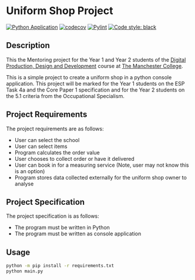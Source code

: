 # Uniform Shop Project
<!-- Badges -->
[![Python Application](https://github.com/JakeJR0/Uniform-Shop-Project/actions/workflows/python-app.yml/badge.svg)](https://github.com/JakeJR0/Uniform-Shop-Project/actions/workflows/python-app.yml)
[![codecov](https://codecov.io/github/JakeJR0/Uniform-Shop-Project/branch/main/graph/badge.svg?token=UHghomSmSR)](https://codecov.io/github/JakeJR0/Uniform-Shop-Project)
[![Pylint](https://github.com/JakeJR0/Uniform-Shop-Project/actions/workflows/pylint.yml/badge.svg)](https://github.com/JakeJR0/Uniform-Shop-Project/actions/workflows/pylint.yml)
[![Code style: black](https://img.shields.io/badge/code%20style-black-000000.svg)](https://github.com/psf/black)
## Description

This the Mentoring project for the Year 1 and Year 2 students of the [Digital Production, Design and Development](https://www.tmc.ac.uk/courses/industry-excellence-academy-t-level-digital-production-design-and-development-partnership/) course at [The Manchester College](https://www.tmc.ac.uk).

This is a simple project to create a uniform shop in a python console application. This project will be marked for the Year 1 students on the ESP Task 4a and the Core Paper 1 specification and for the Year 2 students on the 5.1 criteria from the Occupational Specialism.

## Project Requirements

The project requirements are as follows:

- User can select the school
- User can select items
- Program calculates the order value
- User chooses to collect order or have it delivered
- User can book in for a measuring service (Note, user may not know this is an option)
- Program stores data collected externally for the uniform shop owner to analyse

## Project Specification

The project specification is as follows:

- The program must be written in Python
- The program must be written as console application

## Usage

```bash
python -m pip install -r requirements.txt
python main.py
```
